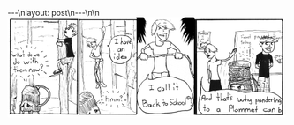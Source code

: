 ---\nlayout: post\n---\n\n![strip](/images/posts/33.png "Rope climbing courses are hard, I'm impressed.")
